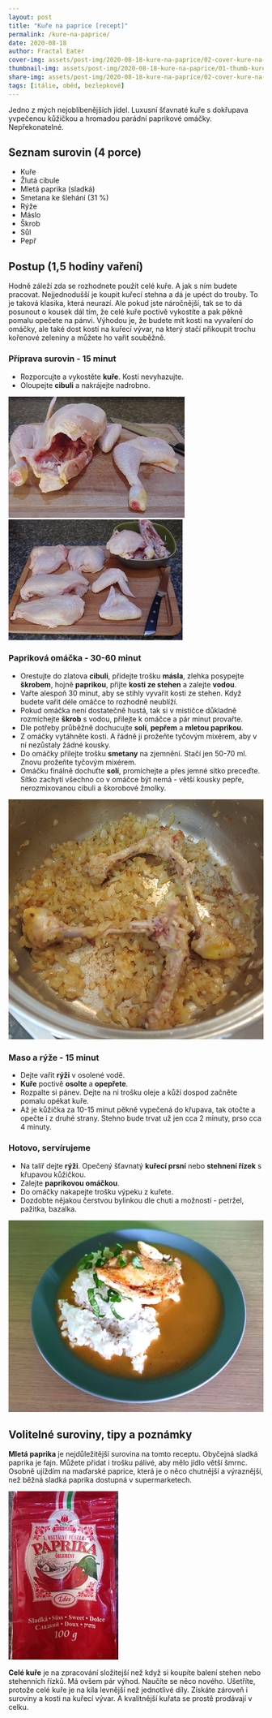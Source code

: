 ```yaml
---
layout: post
title: "Kuře na paprice [recept]"
permalink: /kure-na-paprice/
date: 2020-08-18
author: Fractal Eater
cover-img: assets/post-img/2020-08-18-kure-na-paprice/02-cover-kure-na-paprice.jpg
thumbnail-img: assets/post-img/2020-08-18-kure-na-paprice/01-thumb-kure-na-paprice.jpg
share-img: assets/post-img/2020-08-18-kure-na-paprice/02-cover-kure-na-paprice.jpg
tags: [itálie, oběd, bezlepkové]
---
```


Jedno z mých nejoblíbenějších jídel. Luxusní šťavnaté kuře s dokřupava yvpečenou kůžičkou a hromadou parádní paprikové omáčky. Nepřekonatelné.

## Seznam surovin (4 porce)

* Kuře
* Žlutá cibule
* Mletá paprika (sladká)
* Smetana ke šlehání (31 %)
* Rýže
* Máslo
* Škrob
* Sůl
* Pepř

## Postup (1,5 hodiny vaření)

Hodně záleží zda se rozhodnete použít celé kuře. A jak s ním budete pracovat. Nejjednodušší je koupit kuřecí stehna a dá je upéct do trouby. To je taková klasika, která neurazí. Ale pokud jste náročnější, tak se to dá posunout o kousek dál tím, že celé kuře poctivě vykostíte a pak pěkně pomalu opečete na pánvi. Výhodou je, že budete mít kosti na vyvaření do omáčky, ale také dost kostí na kuřecí vývar, na který stačí přikoupit trochu kořenové zeleniny a můžete ho vařit souběžně.

### Příprava surovin - 15 minut

* Rozporcujte a vykostěte **kuře**. Kosti nevyhazujte.
* Oloupejte **cibuli** a nakrájejte nadrobno.

![Porcování kuřete](../assets/post-img/2020-08-18-kure-na-paprice/porcovani.jpg "Porcování kuřete") ![Vykostění kuřete](../assets/post-img/2020-08-18-kure-na-paprice/vykosteni.jpg "Vykostění kuřete")

### Papriková omáčka - 30-60 minut

* Orestujte do zlatova **cibuli**, přidejte trošku **másla**, zlehka posypejte **škrobem**, hojně **paprikou**, přijte **kosti ze stehen** a zalejte **vodou**.
* Vařte alespoň 30 minut, aby se stihly vyvařit kosti ze stehen. Když budete vařit déle omáčce to rozhodně neublíží.
* Pokud omáčka není dostatečně hustá, tak si v mističce důkladně rozmíchejte **škrob** s vodou, přilejte k omáčce a pár minut provařte.
* Dle potřeby průběžně dochucujte **solí**, **pepřem** a **mletou paprikou**.
* Z omáčky vytáhněte kosti. A řádně ji prožeňte tyčovým mixérem, aby v ní nezůstaly žádné kousky.
* Do omáčky přilejte trošku **smetany** na zjemnění. Stačí jen 50-70 ml. Znovu prožeňte tyčovým mixérem.
* Omáčku finálně dochuťte **solí**, promíchejte a přes jemné sítko preceďte. Sítko zachytí všechno co v omáčce být nemá - větší kousky pepře, nerozmixovanou cibuli a škorobové žmolky.

![Základ omáčky](../assets/post-img/2020-08-18-kure-na-paprice/zaklad.jpg "Základ omáčky")

### Maso a rýže - 15 minut

* Dejte vařit **rýži** v osolené vodě.
* **Kuře** poctivě **osolte** a **opepřete**.
* Rozpalte si pánev. Dejte na ni trošku oleje a kůží dospod začněte pomalu opékat kuře.
* Až je kůžička za 10-15 minut pěkně vypečená do křupava, tak otočte a opečte i z druhé strany. Stehno bude trvat už jen cca 2 minuty, prso cca 4 minuty.

### Hotovo, servírujeme

* Na talíř dejte **rýži**. Opečený šťavnatý **kuřecí prsní** nebo **stehnení řízek** s křupavou kůžičkou.
* Zalejte **paprikovou omáčkou**.
* Do omáčky nakapejte trošku výpeku z kuřete.
* Dozdobte nějakou čerstvou bylinkou dle chuti a možností - petržel, pažitka, bazalka.

![Kuře na paprice](../assets/post-img/2020-08-18-kure-na-paprice/kure-na-paprice.jpg "Kuře na paprice")

## Volitelné suroviny, tipy a poznámky

**Mletá paprika** je nejdůležitější surovina na tomto receptu. Obyčejná sladká paprika je fajn. Můžete přidat i trošku pálivé, aby mělo jídlo větší šmrnc. Osobně ujíždím na maďarské paprice, která je o něco chutnější a výraznější, než běžná sladká paprika dostupná v supermarketech.

![Maďarská paprika](../assets/post-img/2020-08-18-kure-na-paprice/paprika.jpg "Maďarská paprika")

**Celé kuře** je na zpracování složitejší než když si koupíte balení stehen nebo stehenních řízků. Má ovšem pár výhod. Naučíte se něco nového. Ušetříte, protože celé kuře je na kila levnější než jednotlivé díly. Získáte zároveň i suroviny a kosti na kuřecí vývar. A kvalitnější kuřata se prostě prodávají v celku.
